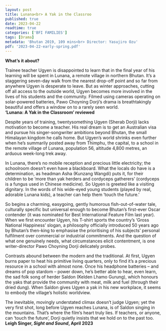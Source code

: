 ```yaml
---
layout: post
title: Lunana<br> A Yak in the Classroo
published: true
date: 2023-04-22
readtime: true
categories: ['BFI FAMILIES']
tags: [Drama]
metadata: 'Bhutan 2019, 109 mins<br> Director: Yasujiro Ozu'
pdf: '2023-04-22-early-spring.pdf'
---
```




**What’s it about?**

Trainee teacher Ugyen is disappointed to learn that in the final year of his learning will be spent in Lunana, a remote village in northern Bhutan. It’s a staggering seven-day walk from the nearest drop-off point and so far from anywhere Ugyen is desperate to leave. But as winter approaches, cutting off all access to the outside world, Ugyen becomes more involved in the lives of his students and the community. Filmed using cameras operating on solar-powered batteries, Pawo Choyning Dorji’s drama is breathtakingly beautiful and offers a window on to a rarely seen world.  
**‘Lunana:  A Yak in the Classroom’ reviewed**  

Despite years of training, twentysomething Ugyen (Sherab Dorji) lacks motivation to become a teacher. His real dream is to get an Australian visa and pursue his singer-songwriter ambitions beyond Bhutan, the small Himalayan kingdom he calls home. But Ugyen’s world shrinks even further when he’s summarily posted away from Thimphu, the capital, to a school in the remote village of Lunana, population 56, altitude 4,800 metres, an arduous week-long trek away.

In Lunana, there’s no mobile reception and precious little electricity; the schoolroom doesn’t even have a blackboard. What the locals do have is a determination, as headman Asha (Kunzang Wangdi) puts it, for their children to be ‘more than yak herders and cordyceps gatherers’ (cordyceps is a fungus used in Chinese medicine). So Ugyen is greeted like a visiting dignitary. In the words of his wide-eyed young students (played by real, adorable Lunana kids), a teacher can help them ‘touch the future.’

So begins a charming, easygoing, gently humorous fish-out-of-water tale, culturally specific but universal enough to become Bhutan’s first-ever Oscar contender (it was nominated for Best International Feature Film last year). When we first encounter Ugyen, his T-shirt sports the country’s ‘Gross National Happiness’ slogan, a philosophy officially introduced 50 years ago by Bhutan’s then-king to emphasise the prioritising of his subjects’ personal fulfilment over commercial or industrial commitments. And the question of what one genuinely needs, what circumstances elicit contentment, is one writer-director Pawo Choyning Dorji delicately probes.

Contrasts abound between the modern and the traditional. At first, Ugyen burns paper to heat his primitive living quarters, only to find it’s a precious resource in a school with almost none. Once his headphone batteries – and dreams of pop stardom – power down, he’s better able to hear, even learn, the sad folk song of herder Saldon (Kelden Lhamo Gurung), which honours the yaks that provide the community with meat, milk and fuel (through their dried dung). When Saldon gives Ugyen a yak in his new workplace, it seems to embody the village’s holistic worldview.

The inevitable, movingly understated climax doesn’t judge Ugyen; yet the very first shot, long before Ugyen reaches Lunana, is of Saldon singing in the mountains. That’s where the film’s heart truly lies. If teachers, or anyone, can ‘touch the future’, Dorji quietly insists that we hold on to the past too.  
**Leigh Singer, _Sight and Sound_, April 2023**
<!--stackedit_data:
eyJoaXN0b3J5IjpbLTE0OTAxODAxNjddfQ==
-->